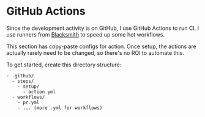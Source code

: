 # GitHub Actions

Since the development activity is on GitHub, I use GitHub Actions
to run CI. I use runners from [Blacksmith](https://app.blacksmith.sh/)
to speed up some hot workflows.

This section has copy-paste configs for action. Once setup, the actions
are actually rarely need to be changed, so there's no ROI to automate this.

To get started, create this directory structure:
```
- .github/
  - steps/
    - setup/
      - action.yml
  - workflows/
    - pr.yml
    - ... (more .yml for workflows)
```
